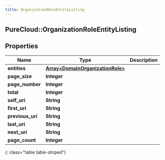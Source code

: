 ```yaml
---
title: OrganizationRoleEntityListing
---
```

## PureCloud::OrganizationRoleEntityListing

## Properties

|Name | Type | Description | Notes|
|------------ | ------------- | ------------- | -------------|
| **entities** | [**Array&lt;DomainOrganizationRole&gt;**](DomainOrganizationRole.html) |  | [optional] |
| **page_size** | **Integer** |  | [optional] |
| **page_number** | **Integer** |  | [optional] |
| **total** | **Integer** |  | [optional] |
| **self_uri** | **String** |  | [optional] |
| **first_uri** | **String** |  | [optional] |
| **previous_uri** | **String** |  | [optional] |
| **last_uri** | **String** |  | [optional] |
| **next_uri** | **String** |  | [optional] |
| **page_count** | **Integer** |  | [optional] |
{: class="table table-striped"}


